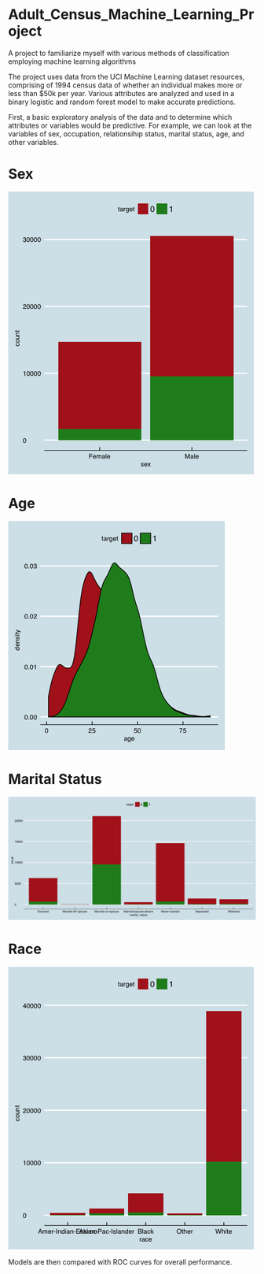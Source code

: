 # Adult_Census_Machine_Learning_Project
A project to familiarize myself with various methods of classification employing machine learning algorithms 

The project uses data from the UCI Machine Learning dataset resources, comprising of 1994 census data of whether an individual makes more
or less than $50k per year. Various attributes are analyzed and used in a binary logistic and random forest model to make accurate predictions.

First, a basic exploratory analysis of the data and to determine which attributes or variables would be predictive. For example, we can look at the variables of sex, occupation, relationsihip status, marital status, age, and other variables. 

# Sex
![Alt Test](https://github.com/claytonblythe/Adult_Census_Machine_Learning_Project/blob/master/sex.png)

# Age
![Alt Test](https://github.com/claytonblythe/Adult_Census_Machine_Learning_Project/blob/master/age.png)

# Marital Status
![Alt Test](https://github.com/claytonblythe/Adult_Census_Machine_Learning_Project/blob/master/marital_status.png)

# Race
![Alt Test](https://github.com/claytonblythe/Adult_Census_Machine_Learning_Project/blob/master/race.png)






Models are then compared with ROC curves for overall performance. 

